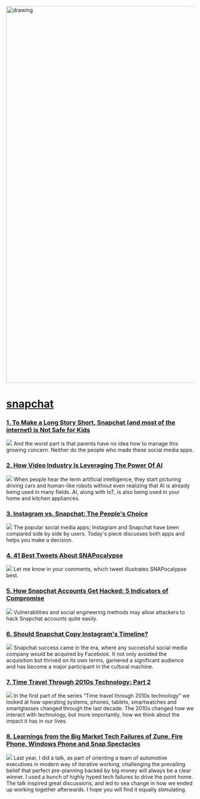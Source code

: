 <img src="https://hackernoon.com/banner-image.png" alt="drawing" width="1012"/>

# [snapchat](https://hackernoon.com/tagged/snapchat)
### [1. To Make a Long Story Short, Snapchat (and most of the internet) is Not Safe for Kids](https://hackernoon.com/to-make-a-long-story-short-snapchat-and-most-of-the-internet-is-not-safe-for-kids)
![](https://cdn.hackernoon.com/images/N0ENUd29UdNJCFcl7GnmZHdk2fA2-sw038w6.jpeg)
And the worst part is that parents have no idea how to manage this growing concern. Neither do the people who made these social media apps.

### [2. How Video Industry Is Leveraging The Power Of AI](https://hackernoon.com/how-video-industry-is-leveraging-the-power-of-ai-3086aeac4dd)
![](https://cdn.hackernoon.com/images/u9un31ql.jpg)
When people hear the term artificial intelligence, they start picturing driving cars and human-like robots without even realizing that AI is already being used in many fields. AI, along with IoT, is also being used in your home and kitchen appliances. 

### [3. Instagram vs. Snapchat: The People's Choice](https://hackernoon.com/instagram-vs-snapchat-the-peoples-choice)
![](https://cdn.hackernoon.com/images/TRfLZTfY0iQlUwTuR1DpxsVcOju2-1u63512.jpeg)
The popular social media apps; Instagram and Snapchat have been compared side by side by users. Today's piece discusses both apps and helps you make a decision.

### [4. 41 Best Tweets About SNAPocalypse ](https://hackernoon.com/41-best-tweets-about-snapocalypse)
![](https://cdn.hackernoon.com/images/szuTGyQJwnZKYH83hv2oWrxjp9t1-pv93lvg.jpeg)
Let me know in your comments, which tweet illustrates SNAPocalypse best.

### [5. How Snapchat Accounts Get Hacked: 5 Indicators of Compromise](https://hackernoon.com/how-snapchat-accounts-get-hacked-5-indicators-of-compromise-qq2t373l)
![](https://cdn.hackernoon.com/images/xwRTMTtsfYNZdN4zVqQuYZcuZrs1-rzk8350n.jpeg)
Vulnerabilities and social engineering methods may allow attackers to hack Snapchat accounts quite easily.

### [6. Should Snapchat Copy Instagram's Timeline? ](https://hackernoon.com/snapchats-biggest-strategy-change-n2793z2a)
![](drafts/zl6g3z62.png)
Snapchat success came in the era, where any successful social media company would be acquired by Facebook. It not only avoided the acquisition but thrived on its own terms, garnered a significant audience and has become a major participant in the cultural machine.

### [7. Time Travel Through 2010s Technology: Part 2](https://hackernoon.com/time-travel-through-2010s-technology-part-2-ns163njc)
![](https://cdn.hackernoon.com/drafts/j56l3nm2.png)
In the first part of the series “Time travel through 2010s technology” we looked at how operating systems, phones, tablets, smartwatches and smartglasses changed through the last decade. The 2010s changed how we interact with technology, but more importantly, how we think about the impact it has in our lives. 

### [8. Learnings from the Big Market Tech Failures of Zune, Fire Phone, Windows Phone and Snap Spectacles ](https://hackernoon.com/learnings-from-the-big-market-tech-failures-of-zune-fire-phone-windows-phone-and-snap-spectacles-7p4h3yxw)
![](https://images.unsplash.com/photo-1473682150760-51d4f94b09d4?ixlib=rb-1.2.1&q=80&fm=jpg&crop=entropy&cs=tinysrgb&w=1080&fit=max&ixid=eyJhcHBfaWQiOjEwMDk2Mn0)
Last year, I did a talk, as part of orienting a team of automotive executives in modern way of iterative working, challenging the prevailing belief that perfect pre-planning backed by big money will always be a clear winner. I used a bunch of highly hyped tech failures to drive the point home. The talk inspired great discussions, and led to sea change in how we ended up working together afterwards. I hope you will find it equally stimulating.

